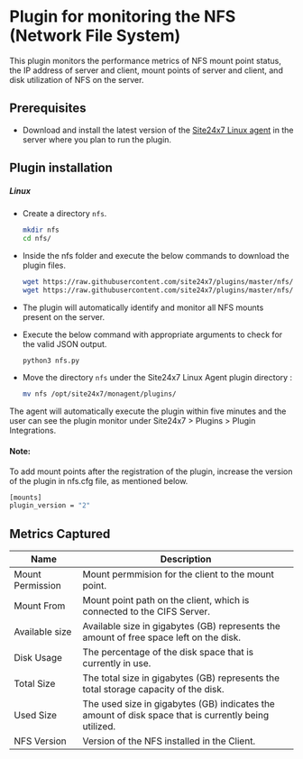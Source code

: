 Plugin for monitoring the NFS (Network File System)
==============================================

This plugin monitors the performance metrics of NFS mount point status, the IP address of server and client, mount points of server and client, and disk utilization of NFS on the server.

## Prerequisites

- Download and install the latest version of the [Site24x7 Linux agent](https://www.site24x7.com/app/client#/admin/inventory/add-monitor) in the server where you plan to run the plugin. 


## Plugin installation

##### Linux 

- Create a directory `nfs`.

	```bash
	mkdir nfs
	cd nfs/
	```

- Inside the nfs folder and execute the below commands to download the plugin files.

	```bash
	wget https://raw.githubusercontent.com/site24x7/plugins/master/nfs/nfs.py
	wget https://raw.githubusercontent.com/site24x7/plugins/master/nfs/nfs.cfg
	```
	
- The plugin will automatically identify and monitor all NFS mounts present on the server.

- Execute the below command with appropriate arguments to check for the valid JSON output.  

	```bash
	python3 nfs.py 
  	```
- Move the directory `nfs` under the Site24x7 Linux Agent plugin directory : 

	```bash
	mv nfs /opt/site24x7/monagent/plugins/
	```
 
The agent will automatically execute the plugin within five minutes and the user can see the plugin monitor under Site24x7 > Plugins > Plugin Integrations.

#### Note:
To add mount points after the registration of the plugin, increase the version of the plugin in nfs.cfg file, as mentioned below.

```bash
[mounts]
plugin_version = "2"
```

## Metrics Captured

Name		        | 	Description
---         		|  	 ---
Mount Permission 	|	Mount permmision for the client to the mount point.
Mount From 		|	Mount point path on the client, which is connected to the CIFS Server.
Available size 		|	Available size in gigabytes (GB) represents the amount of free space left on the disk.
Disk Usage 		|	The percentage of the disk space that is currently in use.
Total Size 		|	The total size in gigabytes (GB) represents the total storage capacity of the disk.
Used Size		|	The used size in gigabytes (GB) indicates the amount of disk space that is currently being utilized.
NFS Version 		|	Version of the NFS installed in the Client.
